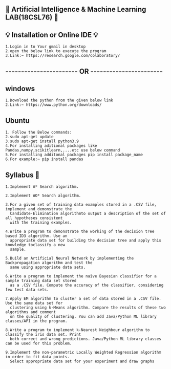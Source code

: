 ## 🧠 Artificial Intelligence & Machine Learning LAB(18CSL76) 🧠

##  💡 Installation or Online IDE 💡
    1.Login in to Your gmail in desktop
    2.open the below link to execute the program
    3.Link:~ https://research.google.com/colaboratory/
## ----------------------- OR -----------------------

  ## windows 
    1.Download the python from the given below link
    2.Link:~ https://www.python.org/downloads/
    
    
  ## Ubuntu
    1. Follow the Below commands:
    2.sudo apt-get update
    3.sudo apt-get install python3.9
    4.For installing aditional packages like Pandas,numpy,scikitlearn,....etc use below command
    5.For installing additonal packages pip install package_name  
    6.For example:~ pip install pandas
    
## Syllabus 📑
    1.Implement A* Search algorithm. 
    
    2.Implement AO* Search algorithm.
    
    3.For a given set of training data examples stored in a .CSV file, implement and demonstrate the
      Candidate-Elimination algorithmto output a description of the set of all hypotheses consistent
      with the training examples.
      
    4.Write a program to demonstrate the working of the decision tree based ID3 algorithm. Use an
      appropriate data set for building the decision tree and apply this knowledge toclassify a new
      sample.
      
    5.Build an Artificial Neural Network by implementing the Backpropagation algorithm and test the
      same using appropriate data sets. 
      
    6.Write a program to implement the naïve Bayesian classifier for a sample training data set stored
      as a .CSV file. Compute the accuracy of the classifier, considering few test data sets.
      
    7.Apply EM algorithm to cluster a set of data stored in a .CSV file. Use the same data set for
      clustering using k-Means algorithm. Compare the results of these two algorithms and comment
      on the quality of clustering. You can add Java/Python ML library classes/API in the program. 
      
    8.Write a program to implement k-Nearest Neighbour algorithm to classify the iris data set. Print
      both correct and wrong predictions. Java/Python ML library classes can be used for this problem.
      
    9.Implement the non-parametric Locally Weighted Regression algorithm in order to fit data points.
      Select appropriate data set for your experiment and draw graphs 
